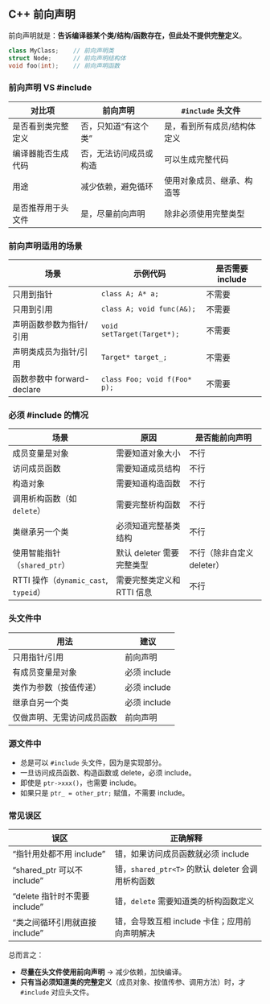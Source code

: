 ## C++ 前向声明

前向声明就是：**告诉编译器某个类/结构/函数存在，但此处不提供完整定义**。

```cpp
class MyClass;    // 前向声明类
struct Node;      // 前向声明结构体
void foo(int);    // 前向声明函数
```

### 前向声明 VS #include

| 对比项             | 前向声明               | `#include` 头文件           |
| ------------------ | ---------------------- | --------------------------- |
| 是否看到类完整定义 | 否，只知道“有这个类”   | 是，看到所有成员/结构体定义 |
| 编译器能否生成代码 | 否，无法访问成员或构造 | 可以生成完整代码            |
| 用途               | 减少依赖，避免循环     | 使用对象成员、继承、构造等  |
| 是否推荐用于头文件 | 是，尽量前向声明       | 除非必须使用完整类型        |

### 前向声明适用的场景

| 场景                       | 示例代码                     | 是否需要 include |
| -------------------------- | ---------------------------- | ---------------- |
| 只用到指针                 | `class A; A* a;`             | 不需要           |
| 只用到引用                 | `class A; void func(A&);`    | 不需要           |
| 声明函数参数为指针/引用    | `void setTarget(Target*);`   | 不需要           |
| 声明类成员为指针/引用      | `Target* target_;`           | 不需要           |
| 函数参数中 forward-declare | `class Foo; void f(Foo* p);` | 不需要           |

### 必须 #include 的情况

| 场景                                  | 原因                       | 是否能前向声明             |
| ------------------------------------- | -------------------------- | -------------------------- |
| 成员变量是对象                        | 需要知道对象大小           | 不行                       |
| 访问成员函数                          | 需要知道成员结构           | 不行                       |
| 构造对象                              | 需要知道构造函数           | 不行                       |
| 调用析构函数（如 `delete`）           | 需要完整析构函数           | 不行                       |
| 类继承另一个类                        | 必须知道完整基类结构       | 不行                       |
| 使用智能指针（`shared_ptr`）          | 默认 deleter 需要完整类型  | 不行（除非自定义 deleter） |
| RTTI 操作（`dynamic_cast`, `typeid`） | 需要完整类定义和 RTTI 信息 | 不行                       |

### 头文件中

| 用法                       | 建议         |
| -------------------------- | ------------ |
| 只用指针/引用              | 前向声明     |
| 有成员变量是对象           | 必须 include |
| 类作为参数（按值传递）     | 必须 include |
| 继承自另一个类             | 必须 include |
| 仅做声明、无需访问成员函数 | 前向声明     |

### 源文件中

- 总是可以 `#include` 头文件，因为是实现部分。
- 一旦访问成员函数、构造函数或 delete，必须 include。
- 即使是 `ptr->xxx()`，也需要 include。
- 如果只是 `ptr_ = other_ptr;` 赋值，不需要 include。

### 常见误区

| 误区                           | 正确解释                                          |
| ------------------------------ | ------------------------------------------------- |
| “指针用处都不用 include”       | 错，如果访问成员函数就必须 include                |
| “shared_ptr 可以不 include”    | 错，`shared_ptr<T>` 的默认 deleter 会调用析构函数 |
| “delete 指针时不需要 include”  | 错，`delete` 需要知道类的析构函数定义             |
| “类之间循环引用就直接 include” | 错，会导致互相 include 卡住；应用前向声明解决     |

总而言之：

- **尽量在头文件使用前向声明** → 减少依赖，加快编译。
- **只有当必须知道类的完整定义**（成员对象、按值传参、调用方法）时，才 `#include` 对应头文件。

